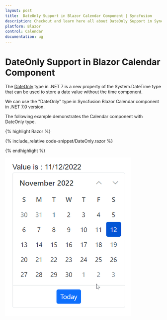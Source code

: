 ```yaml
---
layout: post
title:  DateOnly Support in Blazor Calendar Component | Syncfusion
description: Checkout and learn here all about DateOnly Support in Syncfusion Blazor Calendar component and much more.
platform: Blazor
control: Calendar
documentation: ug
---
```


# DateOnly Support in Blazor Calendar Component

The [DateOnly](https://learn.microsoft.com/en-us/dotnet/api/system.dateonly?view=net-7.0) type in .NET 7 is a new property of the System.DateTime type that can be used to store a date value without the time component.

We can use the "DateOnly" type in Syncfusion Blazor Calendar component in .NET 7.0 version.

The following example demonstrates the Calendar component with DateOnly type.

{% highlight Razor %}

{% include_relative code-snippet/DateOnly.razor %}

{% endhighlight %}


![Blazor Calendar with DateOnly](./images/CalendarDateOnly.gif)